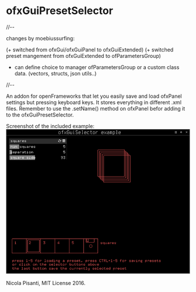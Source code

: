 ofxGuiPresetSelector
==============

//--

changes by moebiussurfing:

(+ switched from ofxGui/ofxGuiPanel to ofxGuiExtended)
(+ switched preset mangement from ofxGuiExtended to ofParametersGroup)
 + can define choice to manager ofParametersGroup or a custom class data. (vectors, structs, json utils..)

//--

An addon for openFrameworks that let you easily save and load ofxPanel settings but pressing keyboard keys. It stores everything in different .xml files. Remember to use the .setName() method on ofxPanel befor adding it to the ofxGuiPresetSelector.

Screenshot of the included example:
![example](example.png?raw=true "example")

Nicola Pisanti, MIT License 2016.
